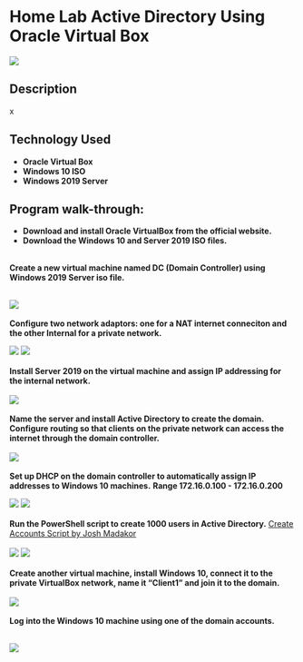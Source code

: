 <h1>Home Lab Active Directory Using Oracle Virtual Box</h1>

![](https://github.com/rbrianshutt/active_directory_oracle_vm/blob/main/Active%20Directory/active_directory_diagram.jpg)

<h2>Description</h2>
x  
<br />


<h2>Technology Used</h2>

- <b>Oracle Virtual Box</b>
- <b>Windows 10 ISO</b>
- <b>Windows 2019 Server</b>

 
<h2>Program walk-through:</h2>


- <b>Download and install Oracle VirtualBox from the official website.</b>
- <b>Download the Windows 10 and Server 2019 ISO files.</b>

<br/>
<b>Create a new virtual machine named DC (Domain Controller) using Windows 2019 Server iso file.</b>

<br/>
<br/>
 
![](https://github.com/rbrianshutt/active_directory_oracle_vm/blob/main/Active%20Directory/set_up_virtualbox.PNG)
<br />
<br />
<b>Configure two network adaptors: one for a NAT internet conneciton and the other Internal for a private network.
 </b>
<br/>

![](https://github.com/rbrianshutt/active_directory_oracle_vm/blob/main/Active%20Directory/DC_adapter1_NAT.PNG)
![](https://github.com/rbrianshutt/active_directory_oracle_vm/blob/main/Active%20Directory/DC_adapter2_internal.PNG)
<br />
<br />
<b>Install Server 2019 on the virtual machine and assign IP addressing for the internal network.</b>  
<br/>
![](https://github.com/rbrianshutt/active_directory_oracle_vm/blob/main/Active%20Directory/ip_address_internal.PNG)
<br />
<br />
<b>Name the server and install Active Directory to create the domain.</b> 
<b>Configure routing so that clients on the private network can access the internet through the domain controller.</b>  
<br/>
![](https://github.com/rbrianshutt/active_directory_oracle_vm/blob/main/Active%20Directory/routing_and_remote_access.PNG)
<br />
<br />
<b>Set up DHCP on the domain controller to automatically assign IP addresses to Windows 10 machines.</b> 
<b>Range 172.16.0.100 - 172.16.0.200</b>
<br/>

![](https://github.com/rbrianshutt/active_directory_oracle_vm/blob/main/Active%20Directory/add_dhcp_server.PNG)
![](https://github.com/rbrianshutt/active_directory_oracle_vm/blob/main/Active%20Directory/dhcp.PNG)
<br />
<br />
<b>Run the PowerShell script to create 1000 users in Active Directory.</b> 
[Create Accounts Script by Josh Madakor](https://github.com/joshmadakor1/AD_PS)
<br/>
<br/>
![](https://github.com/rbrianshutt/active_directory_oracle_vm/blob/main/Active%20Directory/powershell_create_users2.PNG)
![](https://github.com/rbrianshutt/active_directory_oracle_vm/blob/main/Active%20Directory/AD_users_and_computers.PNG)
<br />
<br />
<b>Create another virtual machine, install Windows 10, connect it to the private VirtualBox network, name it “Client1” and join it to the domain.
</b>  
<br/>
![](https://github.com/rbrianshutt/active_directory_oracle_vm/blob/main/Active%20Directory/client1_vm_internal_network.PNG)
<br />
<br />
<b>Log into the Windows 10 machine using one of the domain accounts.</b>   
<br/>

![](https://github.com/rbrianshutt/active_directory_oracle_vm/blob/main/Active%20Directory/vm_client1.PNG)
<br />
<br />
